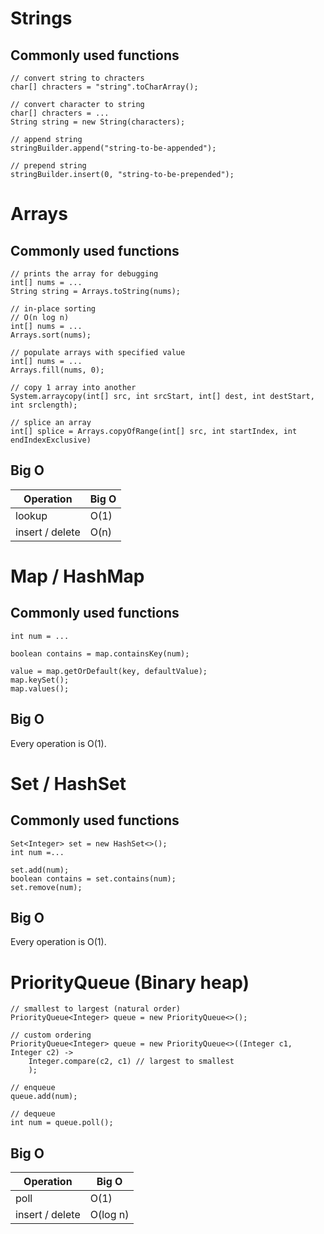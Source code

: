 # Strings

## Commonly used functions

```
// convert string to chracters
char[] chracters = "string".toCharArray();
```

```
// convert character to string
char[] chracters = ...
String string = new String(characters);
```

```
// append string
stringBuilder.append("string-to-be-appended");
```

```
// prepend string
stringBuilder.insert(0, "string-to-be-prepended");
```

# Arrays

## Commonly used functions

```
// prints the array for debugging
int[] nums = ...
String string = Arrays.toString(nums);
```

```
// in-place sorting
// O(n log n)
int[] nums = ...
Arrays.sort(nums);
```

```
// populate arrays with specified value
int[] nums = ...
Arrays.fill(nums, 0);
```

```
// copy 1 array into another
System.arraycopy(int[] src, int srcStart, int[] dest, int destStart, int srclength);
```

```
// splice an array
int[] splice = Arrays.copyOfRange(int[] src, int startIndex, int endIndexExclusive)
```

## Big O

| Operation       | Big O |
|-----------------|-------|
| lookup          | O(1)  |
| insert / delete | O(n)  |

# Map / HashMap

## Commonly used functions

```
int num = ...

boolean contains = map.containsKey(num);

value = map.getOrDefault(key, defaultValue);
map.keySet();
map.values();
```

## Big O

Every operation is O(1).

# Set / HashSet

## Commonly used functions

```
Set<Integer> set = new HashSet<>();
int num =...

set.add(num);
boolean contains = set.contains(num);
set.remove(num);
```

## Big O

Every operation is O(1).

# PriorityQueue (Binary heap)

```
// smallest to largest (natural order)
PriorityQueue<Integer> queue = new PriorityQueue<>();

// custom ordering
PriorityQueue<Integer> queue = new PriorityQueue<>((Integer c1, Integer c2) ->
    Integer.compare(c2, c1) // largest to smallest
    );

// enqueue
queue.add(num);

// dequeue
int num = queue.poll();
```

## Big O

| Operation       | Big O    |
|-----------------|----------|
| poll            | O(1)     |
| insert / delete | O(log n) |
